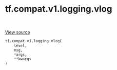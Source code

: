 <div itemscope itemtype="http://developers.google.com/ReferenceObject">
<meta itemprop="name" content="tf.compat.v1.logging.vlog" />
<meta itemprop="path" content="Stable" />
</div>

# tf.compat.v1.logging.vlog

<!-- Insert buttons and diff -->

<table class="tfo-notebook-buttons tfo-api" align="left">
</table>

<a target="_blank" href="/code/stable/tensorflow/python/platform/tf_logging.py">View source</a>





``` python
tf.compat.v1.logging.vlog(
    level,
    msg,
    *args,
    **kwargs
)
```



<!-- Placeholder for "Used in" -->


